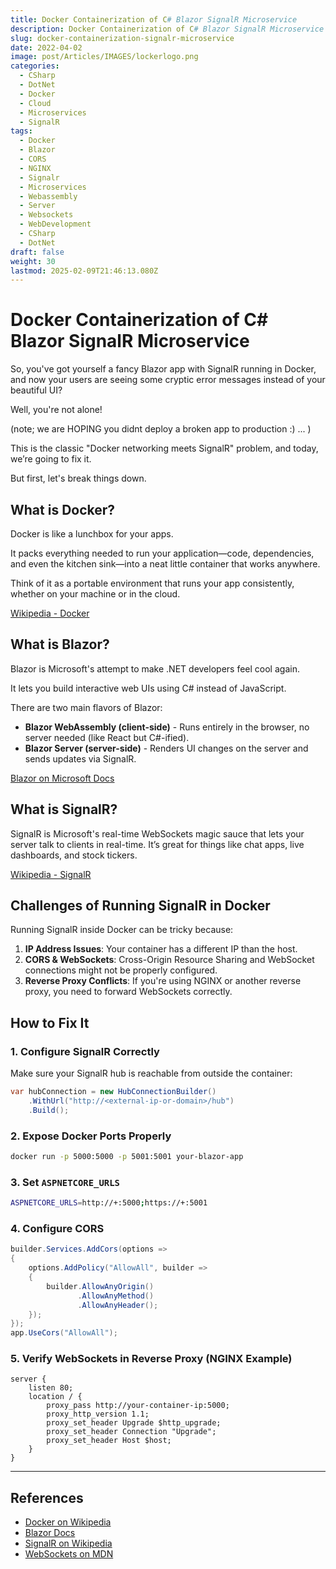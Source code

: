 ```yaml
---
title: Docker Containerization of C# Blazor SignalR Microservice
description: Docker Containerization of C# Blazor SignalR Microservice
slug: docker-containerization-signalr-microservice
date: 2022-04-02
image: post/Articles/IMAGES/lockerlogo.png
categories:
  - CSharp
  - DotNet
  - Docker
  - Cloud
  - Microservices
  - SignalR
tags:
  - Docker
  - Blazor
  - CORS
  - NGINX
  - Signalr
  - Microservices
  - Webassembly
  - Server
  - Websockets
  - WebDevelopment
  - CSharp
  - DotNet
draft: false
weight: 30
lastmod: 2025-02-09T21:46:13.080Z
---
```

# Docker Containerization of C# Blazor SignalR Microservice

So, you've got yourself a fancy Blazor app with SignalR running in Docker, and now your users are seeing some cryptic error messages instead of your beautiful UI?

Well, you're not alone!

(note; we are HOPING you didnt deploy a broken app to production :) ... )

This is the classic "Docker networking meets SignalR" problem, and today, we’re going to fix it.

But first, let's break things down.

## What is Docker?

Docker is like a lunchbox for your apps.

It packs everything needed to run your application—code, dependencies, and even the kitchen sink—into a neat little container that works anywhere.

Think of it as a portable environment that runs your app consistently, whether on your machine or in the cloud.

[Wikipedia - Docker](https://en.wikipedia.org/wiki/Docker_\(software\))

## What is Blazor?

Blazor is Microsoft's attempt to make .NET developers feel cool again.

It lets you build interactive web UIs using C# instead of JavaScript.

There are two main flavors of Blazor:

* **Blazor WebAssembly (client-side)** - Runs entirely in the browser, no server needed (like React but C#-ified).
* **Blazor Server (server-side)** - Renders UI changes on the server and sends updates via SignalR.

[Blazor on Microsoft Docs](https://learn.microsoft.com/en-us/aspnet/core/blazor/)

## What is SignalR?

SignalR is Microsoft's real-time WebSockets magic sauce that lets your server talk to clients in real-time. It’s great for things like chat apps, live dashboards, and stock tickers.

[Wikipedia - SignalR](https://en.wikipedia.org/wiki/SignalR)

## Challenges of Running SignalR in Docker

Running SignalR inside Docker can be tricky because:

1. **IP Address Issues**: Your container has a different IP than the host.
2. **CORS & WebSockets**: Cross-Origin Resource Sharing and WebSocket connections might not be properly configured.
3. **Reverse Proxy Conflicts**: If you're using NGINX or another reverse proxy, you need to forward WebSockets correctly.

## How to Fix It

### 1. Configure SignalR Correctly

Make sure your SignalR hub is reachable from outside the container:

```csharp
var hubConnection = new HubConnectionBuilder()
    .WithUrl("http://<external-ip-or-domain>/hub")
    .Build();
```

### 2. Expose Docker Ports Properly

```bash
docker run -p 5000:5000 -p 5001:5001 your-blazor-app
```

### 3. Set `ASPNETCORE_URLS`

```bash
ASPNETCORE_URLS=http://+:5000;https://+:5001
```

### 4. Configure CORS

```csharp
builder.Services.AddCors(options =>
{
    options.AddPolicy("AllowAll", builder =>
    {
        builder.AllowAnyOrigin()
               .AllowAnyMethod()
               .AllowAnyHeader();
    });
});
app.UseCors("AllowAll");
```

### 5. Verify WebSockets in Reverse Proxy (NGINX Example)

```nginx
server {
    listen 80;
    location / {
        proxy_pass http://your-container-ip:5000;
        proxy_http_version 1.1;
        proxy_set_header Upgrade $http_upgrade;
        proxy_set_header Connection "Upgrade";
        proxy_set_header Host $host;
    }
}
```

<!-- 


## Conclusion
Dockerizing Blazor SignalR apps can be tricky, but with these fixes, you’ll be on your way to real-time awesomeness. Now go forth and conquer the web!
-->

***

## References

* [Docker on Wikipedia](https://en.wikipedia.org/wiki/Docker_\(software\))
* [Blazor Docs](https://learn.microsoft.com/en-us/aspnet/core/blazor/)
* [SignalR on Wikipedia](https://en.wikipedia.org/wiki/SignalR)
* [WebSockets on MDN](https://developer.mozilla.org/en-US/docs/Web/API/WebSockets_API)
